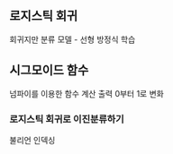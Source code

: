 ## 로지스틱 회귀
회귀지만 분류 모델 - 선형 방정식 학습

## 시그모이드 함수
넘파이를 이용한 함수 계산
출력 0부터 1로 변화

### 로지스틱 회귀로 이진분류하기
불리언 인덱싱
